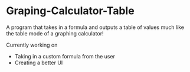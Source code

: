 # Graping-Calculator-Table
A program that takes in a formula and outputs a table of values much like the table mode of a graphing calculator!

Currently working on
 - Taking in a custom formula from the user
 - Creating a better UI
